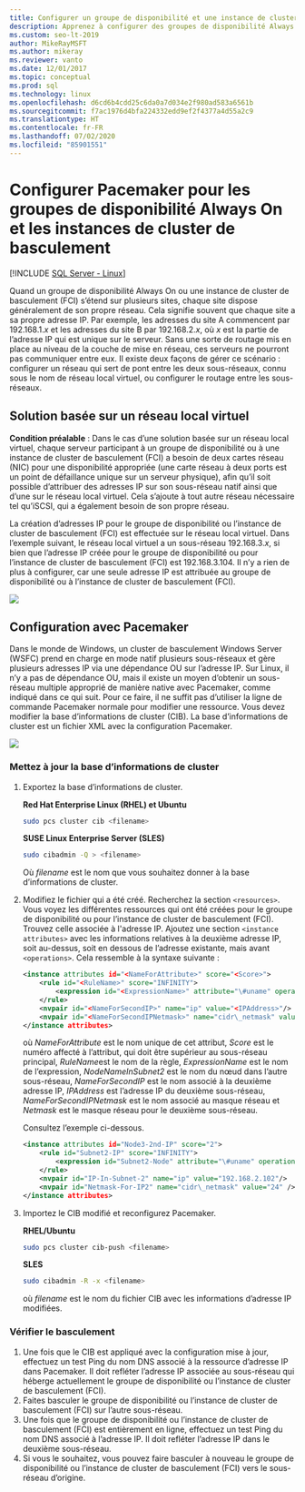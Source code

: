 ```yaml
---
title: Configurer un groupe de disponibilité et une instance de cluster de basculement avec plusieurs sous-réseaux (Linux)
description: Apprenez à configurer des groupes de disponibilité Always On et des instances de cluster de basculement avec plusieurs sous-réseaux pour SQL Server sur Linux.
ms.custom: seo-lt-2019
author: MikeRayMSFT
ms.author: mikeray
ms.reviewer: vanto
ms.date: 12/01/2017
ms.topic: conceptual
ms.prod: sql
ms.technology: linux
ms.openlocfilehash: d6cd6b4cdd25c6da0a7d034e2f980ad583a6561b
ms.sourcegitcommit: f7ac1976d4bfa224332edd9ef2f4377a4d55a2c9
ms.translationtype: HT
ms.contentlocale: fr-FR
ms.lasthandoff: 07/02/2020
ms.locfileid: "85901551"
---
```

# <a name="configure-multiple-subnet-always-on-availability-groups-and-failover-cluster-instances"></a>Configurer Pacemaker pour les groupes de disponibilité Always On et les instances de cluster de basculement

[!INCLUDE [SQL Server - Linux](../includes/applies-to-version/sql-linux.md)]

Quand un groupe de disponibilité Always On ou une instance de cluster de basculement (FCI) s’étend sur plusieurs sites, chaque site dispose généralement de son propre réseau. Cela signifie souvent que chaque site a sa propre adresse IP. Par exemple, les adresses du site A commencent par 192.168.1.*x* et les adresses du site B par 192.168.2.*x*, où *x* est la partie de l’adresse IP qui est unique sur le serveur. Sans une sorte de routage mis en place au niveau de la couche de mise en réseau, ces serveurs ne pourront pas communiquer entre eux. Il existe deux façons de gérer ce scénario : configurer un réseau qui sert de pont entre les deux sous-réseaux, connu sous le nom de réseau local virtuel, ou configurer le routage entre les sous-réseaux.

## <a name="vlan-based-solution"></a>Solution basée sur un réseau local virtuel
 
**Condition préalable** : Dans le cas d’une solution basée sur un réseau local virtuel, chaque serveur participant à un groupe de disponibilité ou à une instance de cluster de basculement (FCI) a besoin de deux cartes réseau (NIC) pour une disponibilité appropriée (une carte réseau à deux ports est un point de défaillance unique sur un serveur physique), afin qu’il soit possible d’attribuer des adresses IP sur son sous-réseau natif ainsi que d’une sur le réseau local virtuel. Cela s’ajoute à tout autre réseau nécessaire tel qu’iSCSI, qui a également besoin de son propre réseau.

La création d’adresses IP pour le groupe de disponibilité ou l’instance de cluster de basculement (FCI) est effectuée sur le réseau local virtuel. Dans l’exemple suivant, le réseau local virtuel a un sous-réseau 192.168.3.*x*, si bien que l’adresse IP créée pour le groupe de disponibilité ou pour l’instance de cluster de basculement (FCI) est 192.168.3.104. Il n’y a rien de plus à configurer, car une seule adresse IP est attribuée au groupe de disponibilité ou à l’instance de cluster de basculement (FCI).

![](./media/sql-server-linux-configure-multiple-subnet/image1.png)

## <a name="configuration-with-pacemaker"></a>Configuration avec Pacemaker

Dans le monde de Windows, un cluster de basculement Windows Server (WSFC) prend en charge en mode natif plusieurs sous-réseaux et gère plusieurs adresses IP via une dépendance OU sur l’adresse IP. Sur Linux, il n’y a pas de dépendance OU, mais il existe un moyen d’obtenir un sous-réseau multiple approprié de manière native avec Pacemaker, comme indiqué dans ce qui suit. Pour ce faire, il ne suffit pas d’utiliser la ligne de commande Pacemaker normale pour modifier une ressource. Vous devez modifier la base d’informations de cluster (CIB). La base d’informations de cluster est un fichier XML avec la configuration Pacemaker.

![](./media/sql-server-linux-configure-multiple-subnet/image2.png)

### <a name="update-the-cib"></a>Mettez à jour la base d’informations de cluster

1.  Exportez la base d’informations de cluster.

    **Red Hat Enterprise Linux (RHEL) et Ubuntu**

    ```bash
    sudo pcs cluster cib <filename>
    ```

    **SUSE Linux Enterprise Server (SLES)**

    ```bash
    sudo cibadmin -Q > <filename>
    ```

    Où *filename* est le nom que vous souhaitez donner à la base d’informations de cluster.

2.  Modifiez le fichier qui a été créé. Recherchez la section `<resources>`. Vous voyez les différentes ressources qui ont été créées pour le groupe de disponibilité ou pour l’instance de cluster de basculement (FCI). Trouvez celle associée à l'adresse IP. Ajoutez une section `<instance attributes>` avec les informations relatives à la deuxième adresse IP, soit au-dessus, soit en dessous de l’adresse existante, mais avant `<operations>`. Cela ressemble à la syntaxe suivante :

    ```xml
    <instance attributes id="<NameForAttribute>" score="<Score>">
        <rule id="<RuleName>" score="INFINITY">
            <expression id="<ExpressionName>" attribute="\#uname" operation="eq" value="<NodeNameInSubnet2>" />
        </rule>
        <nvpair id="<NameForSecondIP>" name="ip" value="<IPAddress>"/>
        <nvpair id="<NameForSecondIPNetmask>" name="cidr\_netmask" value="<Netmask>"/>
    </instance attributes>
    ```
    
    où *NameForAttribute* est le nom unique de cet attribut, *Score* est le numéro affecté à l’attribut, qui doit être supérieur au sous-réseau principal, *RuleName*est le nom de la règle, *ExpressionName* est le nom de l’expression, *NodeNameInSubnet2* est le nom du nœud dans l’autre sous-réseau, *NameForSecondIP* est le nom associé à la deuxième adresse IP, *IPAddress* est l’adresse IP du deuxième sous-réseau, *NameForSecondIPNetmask* est le nom associé au masque réseau et *Netmask* est le masque réseau pour le deuxième sous-réseau.
    
    Consultez l’exemple ci-dessous.
    
    ```xml
    <instance attributes id="Node3-2nd-IP" score="2">
        <rule id="Subnet2-IP" score="INFINITY">
            <expression id="Subnet2-Node" attribute="\#uname" operation="eq" value="Node3" />
        </rule>
        <nvpair id="IP-In-Subnet-2" name="ip" value="192.168.2.102"/>
        <nvpair id="Netmask-For-IP2" name="cidr\_netmask" value="24" />
    </instance attributes>
    ```

3.  Importez le CIB modifié et reconfigurez Pacemaker.

    **RHEL/Ubuntu**
    
    ```bash
    sudo pcs cluster cib-push <filename>
    ```

    **SLES**
    
    ```bash
    sudo cibadmin -R -x <filename>
    ```

    où *filename* est le nom du fichier CIB avec les informations d’adresse IP modifiées.

### <a name="check-and-verify-failover"></a>Vérifier le basculement

1.  Une fois que le CIB est appliqué avec la configuration mise à jour, effectuez un test Ping du nom DNS associé à la ressource d’adresse IP dans Pacemaker. Il doit refléter l’adresse IP associée au sous-réseau qui héberge actuellement le groupe de disponibilité ou l’instance de cluster de basculement (FCI).
2.  Faites basculer le groupe de disponibilité ou l’instance de cluster de basculement (FCI) sur l’autre sous-réseau.
3.  Une fois que le groupe de disponibilité ou l’instance de cluster de basculement (FCI) est entièrement en ligne, effectuez un test Ping du nom DNS associé à l’adresse IP. Il doit refléter l’adresse IP dans le deuxième sous-réseau.
4.  Si vous le souhaitez, vous pouvez faire basculer à nouveau le groupe de disponibilité ou l’instance de cluster de basculement (FCI) vers le sous-réseau d’origine.
